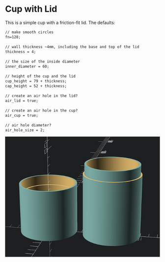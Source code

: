 # Cup with Lid

This is a simple cup with a friction-fit lid.  The defaults:

```
// make smooth circles
fn=128;

// wall thickness ~4mm, including the base and top of the lid
thickness = 4;

// the size of the inside diameter
inner_diameter = 60;

// height of the cup and the lid
cup_height = 79 + thickness;
cap_height = 52 + thickness;

// create an air hole in the lid?
air_lid = true;

// create an air hole in the cup?
air_cup = true;

// air hole diameter?
air_hole_size = 2;
```

![cup with a lid](../img/cup_with_lid_small.png)

